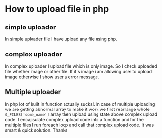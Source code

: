 # How to upload file in php
## simple uploader
In simple uploader file I have upload any file using php.

## complex uploader
In complex uploader I upload file which is only image. So I check uploaded file whether image or other file. If it's image i am allowing user to upload image otherwise I show user a error message.

## Multiple uploader
In php lot of built in function  actually sucks!. In case of multiple uploading we are getting abnormal array to make it work we first rearrange  whole `$_FILES['some_name']` array then upload using state above complex upload code. I encapsulate complex upload code into a function and for the multiple files I run foreach loop and call that complex upload code. It was smart & quick solution. Thanks